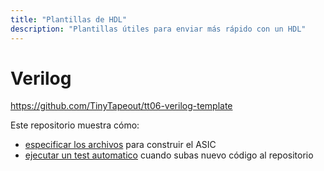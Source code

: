 ```yaml
---
title: "Plantillas de HDL"
description: "Plantillas útiles para enviar más rápido con un HDL"
---
```


# Verilog

https://github.com/TinyTapeout/tt06-verilog-template

Este repositorio muestra cómo:

* [especificar los archivos](https://github.com/TinyTapeout/tt06-verilog-template/blob/main/info.yaml#L18) para construir el ASIC
* [ejecutar un test automatico](/hdl/testing) cuando subas nuevo código al repositorio

